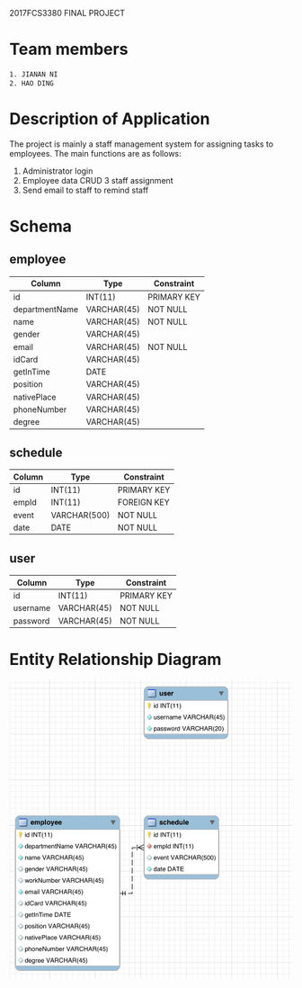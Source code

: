 2017FCS3380
FINAL PROJECT

# Team members
    1. JIANAN NI
    2. HAO DING

# Description of Application
The project is mainly a staff management system for assigning tasks to employees. The main functions are as follows:
1. Administrator login
2. Employee data CRUD
3 staff assignment
4. Send email to staff to remind staff

# Schema
## employee
Column | Type | Constraint
---|---|---
id | INT(11) | PRIMARY KEY
departmentName | VARCHAR(45) | NOT NULL
name | VARCHAR(45) | NOT NULL
gender | VARCHAR(45) |
email | VARCHAR(45) | NOT NULL
idCard | VARCHAR(45) |
getInTime | DATE |
position | VARCHAR(45) |
nativePlace | VARCHAR(45) |
phoneNumber | VARCHAR(45) |
degree | VARCHAR(45) |

## schedule
Column | Type | Constraint
---|---|---
id | INT(11) | PRIMARY KEY
empId | INT(11) | FOREIGN KEY
event | VARCHAR(500) | NOT NULL
date | DATE | NOT NULL

## user
Column | Type | Constraint
---|---|---
id | INT(11) | PRIMARY KEY
username | VARCHAR(45) | NOT NULL
password | VARCHAR(45) | NOT NULL


# Entity Relationship Diagram
![image](ERD.png)
